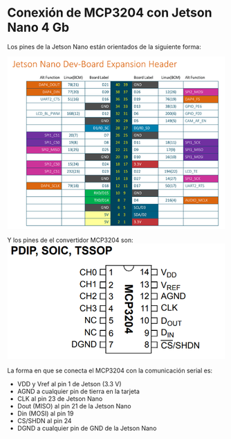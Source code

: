 # Conexión de MCP3204 con Jetson Nano 4 Gb

Los pines de la Jetson Nano están orientados de la siguiente forma:

![Image text](Jetson%20nano%20pines.png)

Y los pines de el convertidor MCP3204 son:
![Image text](MCP3204%20pines.png)

La forma en que se conecta el MCP3204 con la comunicación serial es:

- VDD y Vref al pin 1 de Jetson (3.3 V)
- AGND a cualquier pin de tierra en la tarjeta 
- CLK al pin 23 de Jetson Nano
- Dout (MISO) al pin 21 de la Jetson Nano
- Din (MOSI) al pin 19
- CS/SHDN al pin 24
- DGND a cualquier pin de GND de la Jetson Nano 